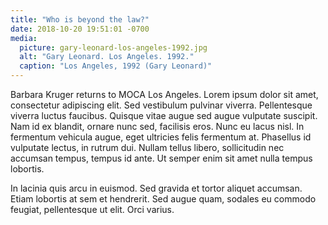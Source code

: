 ```yaml
---
title: "Who is beyond the law?"
date: 2018-10-20 19:51:01 -0700
media:
  picture: gary-leonard-los-angeles-1992.jpg
  alt: "Gary Leonard. Los Angeles. 1992."
  caption: "Los Angeles, 1992 (Gary Leonard)"
---
```


Barbara Kruger returns to MOCA Los Angeles. Lorem ipsum dolor sit amet, consectetur adipiscing elit. Sed vestibulum pulvinar viverra. Pellentesque viverra luctus faucibus. Quisque vitae augue sed augue vulputate suscipit. Nam id ex blandit, ornare nunc sed, facilisis eros. Nunc eu lacus nisl. In fermentum vehicula augue, eget ultricies felis fermentum at. Phasellus id vulputate lectus, in rutrum dui. Nullam tellus libero, sollicitudin nec accumsan tempus, tempus id ante. Ut semper enim sit amet nulla tempus lobortis.

In lacinia quis arcu in euismod. Sed gravida et tortor aliquet accumsan. Etiam lobortis at sem et hendrerit. Sed augue quam, sodales eu commodo feugiat, pellentesque ut elit. Orci varius.
